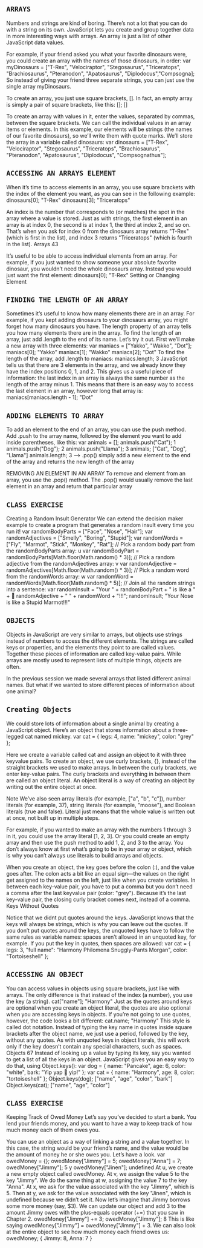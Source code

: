 ## `ARRAYS`
Numbers and strings are kind of boring. There’s not a lot that you can do with a string on its own. JavaScript lets you create and group together
data in more interesting ways with arrays. An array is just a list of other JavaScript data values. 

For example, if your friend asked you what your favorite dinosaurs were, you could create an array with the names of
those dinosaurs, in order:
var myDinosaurs = ["T-Rex", "Velociraptor", "Stegosaurus", "Triceratops", "Brachiosaurus", "Pteranodon", "Apatosaurus", "Diplodocus","Compsogna];
So instead of giving your friend three separate strings, you
can just use the single array myDinosaurs.

To create an array, you just use square brackets, []. 
In fact, an empty array is simply a pair of square brackets, like this:
[];
[]

To create an array with values in it, enter the values, separated by commas, between the square brackets. We can call the
individual values in an array items or elements. In this example,
our elements will be strings (the names of our favorite dinosaurs),
so we’ll write them with quote marks. We’ll store the array in a
variable called dinosaurs:
var dinosaurs = ["T-Rex", "Velociraptor", "Stegosaurus", "Triceratops", "Brachiosaurus", "Pteranodon", "Apatosaurus", "Diplodocus", "Compsognathus"];


## `ACCESSING AN ARRAYS ELEMENT`
When it’s time to access elements in an array, you use square brackets with the index of the element you want, as you can see in the following example:
dinosaurs[0];
"T-Rex"
dinosaurs[3];
"Triceratops"

An index is the number that corresponds to (or matches) the spot in the array where a value is stored. Just as with strings, the
first element in an array is at index 0, the second is at index 1, the third at index 2, and so on. That’s when you ask for index 0
from the dinosaurs array returns "T-Rex" (which is first in the list), and index 3 returns "Triceratops" (which is fourth in the list). 
Arrays 43

It’s useful to be able to access individual elements from an array. For example, if you just wanted to show someone your absolute favorite dinosaur, you wouldn’t need the whole dinosaurs array.
Instead you would just want the first element:
dinosaurs[0];
"T-Rex"
Setting or Changing Element


## `FINDING THE LENGTH OF AN ARRAY`
Sometimes it’s useful to know how many elements there are in
an array. For example, if you kept adding dinosaurs to your dinosaurs
array, you might forget how many dinosaurs you have.
The length property of an array tells you how many elements
there are in the array. To find the length of an array, just add
.length to the end of its name. Let’s try it out. First we’ll make a
new array with three elements:
var maniacs = ["Yakko", "Wakko", "Dot"];
maniacs[0];
"Yakko"
maniacs[1];
"Wakko"
maniacs[2];
"Dot"
To find the length of the array, add .length to maniacs:
maniacs.length;
3
JavaScript tells us that there are 3 elements in the array, and
we already know they have the index positions 0, 1, and 2. This
gives us a useful piece of information: the last index in an array is
always the same number as the length of the array minus 1. This
means that there is an easy way to access the last element in an
array, however long that array is:
maniacs[maniacs.length - 1];
"Dot"

## `ADDING ELEMENTS TO ARRAY`
To add an element to the end of an array, you can use the push
method. Add .push to the array name, followed by the element you
want to add inside parentheses, like this:
var animals = [];
animals.push("Cat");
1
animals.push("Dog");
2
animals.push("Llama");
3
animals;
["Cat", "Dog", "Llama"]
animals.length;
3 -->
.pop() simply add a new element to the end of the array and returns the new length of the array

REMOVING AN ELEMENT IN AN ARRAY
To remove and element from an array, you use the .pop()
method. The .pop()
 would usually remove the last element in an array and return that particular array

## `CLASS EXERCISE`

Creating a Random Insult Generator We can extend the decision maker example to create a program that generates a random insult every time you run it!
var randomBodyParts = ["Face", "Nose", "Hair"];
var randomAdjectives = ["Smelly", "Boring", "Stupid"];
var randomWords = ["Fly", "Marmot", "Stick", "Monkey", "Rat"];
// Pick a random body part from the randomBodyParts array:
u var randomBodyPart = randomBodyParts[Math.floor(Math.random() * 3)];
// Pick a random adjective from the randomAdjectives array:
v var randomAdjective = randomAdjectives[Math.floor(Math.random() * 3)];
// Pick a random word from the randomWords array:
w var randomWord = randomWords[Math.floor(Math.random() * 5)];
// Join all the random strings into a sentence:
var randomInsult = "Your " + randomBodyPart + " is like a " + 
randomAdjective + " " + randomWord + "!!!";
randomInsult;
"Your Nose is like a Stupid Marmot!!!" 


## `OBJECTS`
Objects in JavaScript are very similar to arrays, but objects use strings instead of numbers to access the different elements. The strings are called keys or 
properties, and the elements they point to are called values. Together these pieces of information are called key-value pairs. While arrays are mostly used to
represent lists of multiple things, objects are often.

In the previous session  we made several arrays that listed different animal names. But what if we wanted to store different pieces of information about one animal?

## `Creating Objects`
We could store lots of information about a single animal by creating a JavaScript object. Here’s an object that stores information
about a three-legged cat named mickey.
var cat = {
 legs: 4,
 name: "mickey",
 color: "grey"
};

Here we create a variable called cat
and assign an object to it with three keyvalue pairs. To create an object, we use
curly brackets, {}, instead of the straight
brackets we used to make arrays. In
between the curly brackets, we enter
key-value pairs. The curly brackets and
everything in between them are called
an object literal. An object literal is a
way of creating an object by writing out
the entire object at once.

Note We’ve also seen array literals (for example, ["a", "b", "c"]), number
literals (for example, 37), string literals (for example, "moose"), and
Boolean literals (true and false). Literal just means that the whole
value is written out at once, not built up in multiple steps.

For example, if you wanted to make an array with the numbers
1 through 3 in it, you could use the array literal [1, 2, 3]. Or you
could create an empty array and then use the push method to add 1,
2, and 3 to the array. You don’t always know at first what’s going to
be in your array or object, which is why you can’t always use literals
to build arrays and objects.

When you create an object, the key goes before the colon (:), and the value goes after. The colon acts
a bit like an equal sign—the values on the right get assigned to the names on the left, just like when
you create variables. In between
each key-value pair, you have to
put a comma but you don’t need a comma after the last keyvalue pair (color: "grey"). Because it’s the last key-value
pair, the closing curly bracket comes next, instead of a comma.
Keys Without Quotes

Notice that we didnt put quotes around the keys. JavaScript knows that the keys will always be strings, which
is why you can leave out the quotes. If you don’t put quotes around
the keys, the unquoted keys have to follow the same rules as variable names: spaces aren’t allowed in an unquoted key, for example.
If you put the key in quotes, then spaces are allowed:
var cat = {
 legs: 3,
 "full name": "Harmony Philomena Snuggly-Pants Morgan",
 color: "Tortoiseshell"
}; 

## `ACCESSING AN OBJECT`
You can access values in objects using square brackets, just like
with arrays. The only difference is that instead of the index (a
number), you use the key (a string).
cat["name"];
"Harmony"
Just as the quotes around keys are optional when you create
an object literal, the quotes are also optional when you are accessing keys in objects. If you’re not going to use quotes, however, the
code looks a bit different:
cat.name;
"Harmony"
This style is called dot notation. Instead of typing the key
name in quotes inside square brackets after the object name, we
just use a period, followed by the key, without any quotes. As with
unquoted keys in object literals, this will work only if the key
doesn’t contain any special characters, such as spaces.
Objects 67
Instead of looking up a value by typing its key, say you wanted
to get a list of all the keys in an object. JavaScript gives you an
easy way to do that, using Object.keys():
var dog = { name: "Pancake", age: 6, color: "white", bark: "Yip yap 
yip!" };
var cat = { name: "Harmony", age: 8, color: "tortoiseshell" };
Object.keys(dog);
["name", "age", "color", "bark"]
Object.keys(cat);
["name", "age", "color"]



## `CLASS EXERCISE`
Keeping Track of Owed Money
Let’s say you’ve decided to start a bank. You lend your friends
money, and you want to have a way to keep track of how much
money each of them owes you.

You can use an object as a way of linking a string and a value
together. In this case, the string would be your friend’s name, and
the value would be the amount of money he or she owes you. Let’s
have a look.
var owedMoney = {};
owedMoney["Jimmy"] = 5;
owedMoney["Anna"] = 7;
owedMoney["Jimmy"];
5
y owedMoney["Jinen"];
undefined
At u, we create a new empty
object called owedMoney. At v, we
assign the value 5 to the key "Jimmy".
We do the same thing at w, assigning the value 7 to the key "Anna".
At x, we ask for the value associated with the key "Jimmy", which
is 5. Then at y, we ask for the value
associated with the key "Jinen",
which is undefined because we didn’t
set it.
Now let’s imagine that Jimmy
borrows some more money (say, $3).
We can update our object and add 3
to the amount Jimmy owes with the
plus-equals operator (+=) that you
saw in Chapter 2.
owedMoney["Jimmy"] += 3;
owedMoney["Jimmy"];
8
This is like saying owedMoney["Jimmy"] = owedMoney["Jimmy"] + 3.
We can also look at the entire object to see how much money each
friend owes us:
owedMoney;
{ Jimmy: 8, Anna: 7 }
